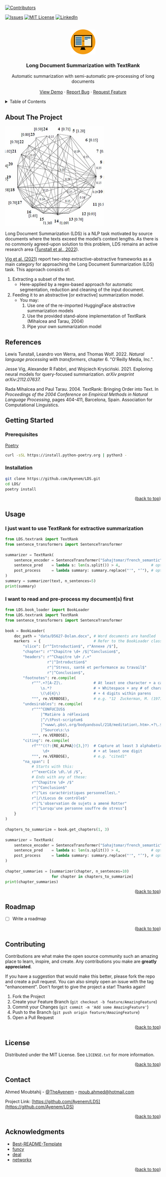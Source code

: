 <!-- Improved compatibility of back to top link: See: https://github.com/Ayenem/LDS -->
<a name="readme-top"></a>

<!-- PROJECT SHIELDS -->
<!--
*** I'm using markdown "reference style" links for readability.
*** Reference links are enclosed in brackets [ ] instead of parentheses ( ).
*** See the bottom of this document for the declaration of the reference variables
*** for contributors-url, forks-url, etc. This is an optional, concise syntax you may use.
*** https://www.markdownguide.org/basic-syntax/#reference-style-links
-->
[![Contributors][contributors-shield]][contributors-url]
<!-- [![Forks][forks-shield]][forks-url] -->
<!-- [![Stargazers][stars-shield]][stars-url] -->
[![Issues][issues-shield]][issues-url]
[![MIT License][license-shield]][license-url]
[![LinkedIn][linkedin-shield]][linkedin-url]



<!-- PROJECT LOGO -->
<br />
<div align="center">
  <a href="https://datawow.io/blogs/text-summarisation-by-textran">
    <img src="images/summarization.png" alt="Logo" width="80" height="80">
  </a>

  <h3 align="center">Long Document Summarization with TextRank</h3>

  <p align="center">
    Automatic summarization with semi-automatic pre-processing of long documents
    <br />
    <br />
    <a href=#usage>View Demo</a>
    ·
    <a href="https://github.com/Ayenem/LDS/issues">Report Bug</a>
    ·
    <a href="https://github.com/Ayenem/LDS/issues">Request Feature</a>
  </p>
</div>



<!-- TABLE OF CONTENTS -->
<details>
  <summary>Table of Contents</summary>
  <ol>
    <li>
      <a href="#about-the-project">About The Project</a>
    </li>
    <li>
      <a href="#references">References</a>
    </li>
    <li>
      <a href="#getting-started">Getting Started</a>
      <ul>
        <li><a href="#prerequisites">Prerequisites</a></li>
        <li><a href="#installation">Installation</a></li>
      </ul>
    </li>
    <li><a href="#usage">Usage</a></li>
    <li><a href="#roadmap">Roadmap</a></li>
    <li><a href="#contributing">Contributing</a></li>
    <li><a href="#license">License</a></li>
    <li><a href="#contact">Contact</a></li>
    <li><a href="#acknowledgments">Acknowledgments</a></li>
  </ol>
</details>



<!-- ABOUT THE PROJECT -->
## About The Project

[![Product Name Screen Shot][product-screenshot]](https://www.researchgate.net/publication/232645575_Graph-Based_Algorithms_for_Text_Summarization)

Long Document Summarization (LDS) is a NLP task motivated by source documents where the texts exceed the model’s context lengths. As there is no commonly agreed-upon solution to this problem, LDS remains an active research area (<a href="#references">Tunstall et al., 2022</a>).

<a href="#references">Vig et al. (2021)</a> report two-step extractive-abstractive frameworks as a main category for approaching the Long Document Summarization (LDS) task. This approach consists of:

1. Extracting a subset of the text.
    * Here-applied by a regex-based approach for automatic segmentation, reduction and cleaning of the input document.
2. Feeding it to an abstractive [or extractive] summarization model.
    * You may:
        1. Use one of the re-imported HuggingFace abstractive summarization models
        2. Use the provided stand-alone implementation of TextRank (Mihalcea and Tarau, 2004)
        3. Pipe your own summarization model

<!-- REFERENCES -->
## References

Lewis Tunstall, Leandro von Werra, and Thomas Wolf. 2022. *Natural language processing with transformers*, chapter 6. "O'Reilly Media, Inc.".

Jesse Vig, Alexander R Fabbri, and Wojciech Kryściński. 2021. Exploring neural models for query-focused summarization. *arXiv preprint arXiv:2112.07637.*

Rada Mihalcea and Paul Tarau. 2004. TextRank: Bringing Order into Text. In *Proceedings of the 2004 Conference on Empirical Methods in Natural Language Processing*, pages 404-411, Barcelona, Spain. Association for Computational Linguistics.

<!-- GETTING STARTED -->
## Getting Started

### Prerequisites

[Poetry](https://python-poetry.org/docs/#installing-with-the-official-installer)
```sh
curl -sSL https://install.python-poetry.org | python3 -
```
### Installation

```sh
git clone https://github.com/Ayenem/LDS.git
cd LDS/
poetry install
```

<p align="right">(<a href="#readme-top">back to top</a>)</p>

<!-- USAGE EXAMPLES -->
## Usage

### **I just want to use TextRank for extractive summarization**

```py
from LDS.textrank import TextRank
from sentence_transformers import SentenceTransformer

summarizer = TextRank(
    sentence_encoder = SentenceTransformer("Sahajtomar/french_semantic"),
    sentence_pred    = lambda s: len(s.split()) > 4,              # optional
    post_process     = lambda summary: summary.replace("'", "’"), # optional
)
summary = summarizer(text, n_sentences=5)
print(summary)
```

### **I want to read and pre-process my document(s) first**

```py
from LDS.book_loader import BookLoader
from LDS.textrank import TextRank
from sentence_transformers import SentenceTransformer

book = BookLoader(
    doc_path = "data/D5627-Dolan.docx", # Word documents are handled
    markers  = {                        # Refer to the BookLoader class docstrings for the role of markers
        "slice": [r"^Introduction$", r"Annexe /$"],
        "chapter": r"^Chapitre \d+ /$|^Conclusion$",
        "headers": r"^Chapitre \d+ /.+"
                   r"|^Introduction$"
                   r"|^Stress, santé et performance au travail$"
                   r"|^Conclusion$",
        "footnotes": re.compile(
            r""".+?[A-Z]\.              # At least one character + a capital letter + a dot
                \s.*?                   # + Whitespace + any # of characters
                \(\d{4}\)               # + 4 digits within parens
            """, re.VERBOSE),           # e.g. "12	Zuckerman, M. (1971). Dimensions of ..."
        "undesirables": re.compile(
            r"""^CONFUCIUS$
                |^Matière à réFlexion$
                |^/\tPost-scriptum$
                |^<www\.pbs\.org/bodyandsoul/218/meditation\.htm>.+?\.$
                |^Source\s:\s
            """, re.VERBOSE),
        "citing": re.compile(
            rf"""((?:{RE_ALPHA}){3,}?)  # Capture at least 3 alphabetic characters
                 \d+                    # + at least one digit
            """, re.VERBOSE),           # e.g. "cited1"
        "na_span": [
            # Starts with this:
            r"^exerCiCe \d\.\d /$",
            # Ends with any of these:
            r"^Chapitre \d+ /$"
            r"|^Conclusion$"
            r"|^Les caractéristiques personnelles\."
            r"|/\tLocus de contrôle$"
            r"|^L'observation de sujets a amené Rotter"
            r"|^Lorsqu'une personne souffre de stress"]
    }
)

chapters_to_summarize = book.get_chapters(1, 3)

summarizer = TextRank(
    sentence_encoder = SentenceTransformer("Sahajtomar/french_semantic"),
    sentence_pred    = lambda s: len(s.split()) > 4,              # optional
    post_process     = lambda summary: summary.replace("'", "’"), # optional
)

chapter_summaries = [summarizer(chapter, n_sentences=10)
                     for chapter in chapters_to_summarize]
print(chapter_summaries)
```

<p align="right">(<a href="#readme-top">back to top</a>)</p>


<!-- ROADMAP -->
## Roadmap

- [ ] Write a roadmap

<!-- See the [open issues](https://github.com/Ayenem/LDS/issues) for a full list of proposed features (and known issues). -->

<p align="right">(<a href="#readme-top">back to top</a>)</p>


<!-- CONTRIBUTING -->
## Contributing

Contributions are what make the open source community such an amazing place to learn, inspire, and create. Any contributions you make are **greatly appreciated**.

If you have a suggestion that would make this better, please fork the repo and create a pull request. You can also simply open an issue with the tag "enhancement".
Don't forget to give the project a star! Thanks again!

1. Fork the Project
2. Create your Feature Branch (`git checkout -b feature/AmazingFeature`)
3. Commit your Changes (`git commit -m 'Add some AmazingFeature'`)
4. Push to the Branch (`git push origin feature/AmazingFeature`)
5. Open a Pull Request

<p align="right">(<a href="#readme-top">back to top</a>)</p>



<!-- LICENSE -->
## License

Distributed under the MIT License. See `LICENSE.txt` for more information.

<p align="right">(<a href="#readme-top">back to top</a>)</p>



<!-- CONTACT -->
## Contact

Ahmed Moubtahij - [@TheAyenem](https://twitter.com/TheAyenem) - moub.ahmed@hotmail.com

Project Link: [https://github.com/Ayenem/LDS](https://github.com/Ayenem/LDS)

<p align="right">(<a href="#readme-top">back to top</a>)</p>


<!-- ACKNOWLEDGMENTS -->
## Acknowledgments

<!-- AM: MENTION THE NETWORKX AN DEAL LIBRARIES -->
* [Best-README-Template](https://github.com/othneildrew/Best-README-Template)
* [funcy](https://github.com/Suor/funcy)
* [deal](https://github.com/life4/deal)
* [networkx](https://networkx.org/documentation/stable/reference/algorithms/generated/networkx.algorithms.link_analysis.pagerank_alg.pagerank.html)

<p align="right">(<a href="#readme-top">back to top</a>)</p>


<!-- MARKDOWN LINKS & IMAGES -->
<!-- https://www.markdownguide.org/basic-syntax/#reference-style-links -->
[contributors-shield]: https://img.shields.io/github/contributors/Ayenem/LDS.svg?style=for-the-badge
[contributors-url]: https://github.com/Ayenem/LDS/graphs/contributors
[forks-shield]: https://img.shields.io/github/forks/Ayenem/LDS.svg?style=for-the-badge
[forks-url]: https://github.com/Ayenem/LDS/network/members
[stars-shield]: https://img.shields.io/github/stars/Ayenem/LDS.svg?style=for-the-badge
[stars-url]: https://github.com/Ayenem/LDS/stargazers
[issues-shield]: https://img.shields.io/github/issues/Ayenem/LDS.svg?style=for-the-badge
[issues-url]: https://github.com/Ayenem/LDS/issues
[license-shield]: https://img.shields.io/github/license/Ayenem/LDS?style=for-the-badge
[license-url]: https://github.com/Ayenem/LDS/blob/master/LICENSE.txt
[linkedin-shield]: https://img.shields.io/badge/-LinkedIn-black.svg?style=for-the-badge&logo=linkedin&colorB=555
[linkedin-url]: https://www.linkedin.com/in/ahmed-moubtahij/
[product-screenshot]: images/textrank_graph.png
[Next.js]: https://img.shields.io/badge/next.js-000000?style=for-the-badge&logo=nextdotjs&logoColor=white
[Next-url]: https://nextjs.org/
[React.js]: https://img.shields.io/badge/React-20232A?style=for-the-badge&logo=react&logoColor=61DAFB
[React-url]: https://reactjs.org/
[Vue.js]: https://img.shields.io/badge/Vue.js-35495E?style=for-the-badge&logo=vuedotjs&logoColor=4FC08D
[Vue-url]: https://vuejs.org/
[Angular.io]: https://img.shields.io/badge/Angular-DD0031?style=for-the-badge&logo=angular&logoColor=white
[Angular-url]: https://angular.io/
[Svelte.dev]: https://img.shields.io/badge/Svelte-4A4A55?style=for-the-badge&logo=svelte&logoColor=FF3E00
[Svelte-url]: https://svelte.dev/
[Laravel.com]: https://img.shields.io/badge/Laravel-FF2D20?style=for-the-badge&logo=laravel&logoColor=white
[Laravel-url]: https://laravel.com
[Bootstrap.com]: https://img.shields.io/badge/Bootstrap-563D7C?style=for-the-badge&logo=bootstrap&logoColor=white
[Bootstrap-url]: https://getbootstrap.com
[JQuery.com]: https://img.shields.io/badge/jQuery-0769AD?style=for-the-badge&logo=jquery&logoColor=white
[JQuery-url]: https://jquery.com
